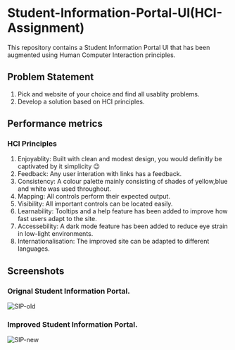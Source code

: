 # Student-Information-Portal-UI(HCI-Assignment)
This repository contains a Student Information Portal UI that has been augmented using Human Computer Interaction principles.

## Problem Statement 
1) Pick and website of your choice and find all usablity problems.
2) Develop a solution based on HCI principles.

## Performance metrics
### HCI Principles
1) Enjoyablity: Built with clean and modest design, you would definitly be captivated by it simplicity 😉
2) Feedback: Any user interation with links has a feedback.
3) Consistency: A colour palette mainly consisting of shades of yellow,blue and white was used throughout.
4) Mapping: All controls perform their expected output.
5) Visibility: All important controls can be located easily.
6) Learnability: Tooltips and a help feature has been added to improve how fast users adapt to the site.
7) Accessebility: A dark mode feature has been added to reduce eye strain in low-light environments.
8) Internationalisation: The improved site can be adapted to different languages.

## Screenshots
### Orignal Student Information Portal.
![SIP-old](https://user-images.githubusercontent.com/95528341/229899347-4a015d46-5f08-43e3-aec7-367f8b7ef405.PNG)

### Improved Student Information Portal.
![SIP-new](https://user-images.githubusercontent.com/95528341/229899675-177ef9f4-f256-43c8-a8bd-dfaf0c02a7b9.PNG)


